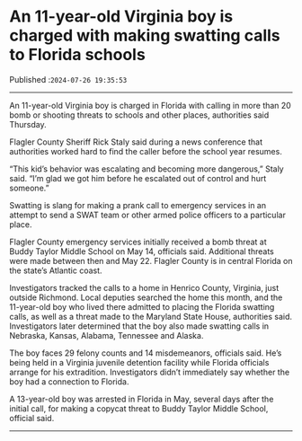 # An 11-year-old Virginia boy is charged with making swatting calls to Florida schools

Published :`2024-07-26 19:35:53`

---

An 11-year-old Virginia boy is charged in Florida with calling in more than 20 bomb or shooting threats to schools and other places, authorities said Thursday.

Flagler County Sheriff Rick Staly said during a news conference that authorities worked hard to find the caller before the school year resumes.

“This kid’s behavior was escalating and becoming more dangerous,” Staly said. “I’m glad we got him before he escalated out of control and hurt someone.”

Swatting is slang for making a prank call to emergency services in an attempt to send a SWAT team or other armed police officers to a particular place.

Flagler County emergency services initially received a bomb threat at Buddy Taylor Middle School on May 14, officials said. Additional threats were made between then and May 22. Flagler County is in central Florida on the state’s Atlantic coast.

Investigators tracked the calls to a home in Henrico County, Virginia, just outside Richmond. Local deputies searched the home this month, and the 11-year-old boy who lived there admitted to placing the Florida swatting calls, as well as a threat made to the Maryland State House, authorities said. Investigators later determined that the boy also made swatting calls in Nebraska, Kansas, Alabama, Tennessee and Alaska.

The boy faces 29 felony counts and 14 misdemeanors, officials said. He’s being held in a Virginia juvenile detention facility while Florida officials arrange for his extradition. Investigators didn’t immediately say whether the boy had a connection to Florida.

A 13-year-old boy was arrested in Florida in May, several days after the initial call, for making a copycat threat to Buddy Taylor Middle School, official said.

---

